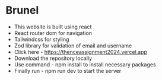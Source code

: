 # Brunel
- This website is built using react
- React router dom for navigation
- Tailwindcss for styling
- Zod library for validation of email and username
- Click here - https://thenceassignment2024.vercel.app
- Download the repository locally
- Use command - npm install to install necessary packages
- Finally run - npm run dev to start the server
